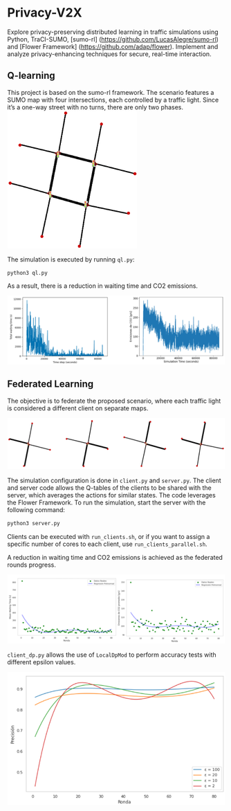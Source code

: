 # Privacy-V2X
Explore privacy-preserving distributed learning in traffic simulations using Python, TraCI-SUMO, [sumo-rl] (https://github.com/LucasAlegre/sumo-rl) and [Flower Framework] (https://github.com/adap/flower). Implement and analyze privacy-enhancing techniques for secure, real-time interaction.

## Q-learning

This project is based on the sumo-rl framework. The scenario features a SUMO map with four intersections, each controlled by a traffic light. Since it’s a one-way street with no turns, there are only two phases.
<img src="images/map.png" alt="Map" width="300"/>

The simulation is executed by running `ql.py`:

```bash
python3 ql.py
```

As a result, there is a reduction in waiting time and CO2 emissions.

![RL Graphs](images/RL_graphs.png)

## Federated Learning

The objective is to federate the proposed scenario, where each traffic light is considered a different client on separate maps.

![Clients](images/clients.png)

The simulation configuration is done in `client.py` and `server.py`. The client and server code allows the Q-tables of the clients to be shared with the server, which averages the actions for similar states. The code leverages the Flower Framework. To run the simulation, start the server with the following command:

```bash
python3 server.py
```

Clients can be executed with `run_clients.sh`, or if you want to assign a specific number of cores to each client, use `run_clients_parallel.sh`.



A reduction in waiting time and CO2 emissions is achieved as the federated rounds progress.

![FL Graph](images/FL_graph.png)

`client_dp.py` allows the use of `LocalDpMod` to perform accuracy tests with different epsilon values.

![Accuracy](images/accuracy.png)
